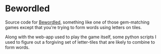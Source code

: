 Bewordled
=========

Source code for [Bewordled](https://lahosken.san-francisco.ca.us/frivolity/prog/bewordled/), something like one of those gem-matching games
except that you're trying to form words using letters on tiles.

Along with the web-app used to play the game itself, some python
scripts I used to figure out a forgiving set of letter-tiles that
are likely to combine to form words.
